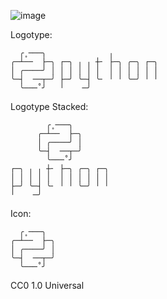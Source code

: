 ![image](https://github.com/justinhufford/made-with-python/assets/120344926/9437b9e5-8d0f-4336-a8da-b3dba1498294)

Logotype:
```
  ╭˳───╮              ╷          
╭─┴──  ├─╮ ┌─╮ ╷ ╷ ┼╴ ├─╮ ╭─╮ ┌─╮
│ ╭────╯ │ │ │ │ │ │  │ │ │ │ │ │
╰─┤  ──┬─╯ ├─╯ ╰─┤ ╰╴ ╵ ╵ ╰─╯ ╵ ╵
  ╰───˚╯   ╵    ─╯
```


Logotype Stacked:
```
        ╭˳───╮        
      ╭─┴──  ├─╮      
      │ ╭────╯ │      
      ╰─┤  ──┬─╯      
        ╰───˚╯        
┌─╮ ╷ ╷ ┼╴ ├─╮ ╭─╮ ┌─╮
│ │ │ │ │  │ │ │ │ │ │
├─╯ ╰─┤ ╰╴ ╵ ╵ ╰─╯ ╵ ╵
╵    ─╯
```


Icon:
```
  ╭˳───╮  
╭─┴──  ├─╮
│ ╭────╯ │
╰─┤  ──┬─╯
  ╰───˚╯
```

CC0 1.0 Universal

